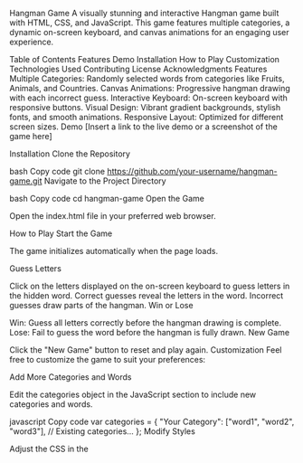Hangman Game
A visually stunning and interactive Hangman game built with HTML, CSS, and JavaScript. This game features multiple categories, a dynamic on-screen keyboard, and canvas animations for an engaging user experience.

Table of Contents
Features
Demo
Installation
How to Play
Customization
Technologies Used
Contributing
License
Acknowledgments
Features
Multiple Categories: Randomly selected words from categories like Fruits, Animals, and Countries.
Canvas Animations: Progressive hangman drawing with each incorrect guess.
Interactive Keyboard: On-screen keyboard with responsive buttons.
Visual Design: Vibrant gradient backgrounds, stylish fonts, and smooth animations.
Responsive Layout: Optimized for different screen sizes.
Demo
[Insert a link to the live demo or a screenshot of the game here]

Installation
Clone the Repository

bash
Copy code
git clone https://github.com/your-username/hangman-game.git
Navigate to the Project Directory

bash
Copy code
cd hangman-game
Open the Game

Open the index.html file in your preferred web browser.

How to Play
Start the Game

The game initializes automatically when the page loads.

Guess Letters

Click on the letters displayed on the on-screen keyboard to guess letters in the hidden word.
Correct guesses reveal the letters in the word.
Incorrect guesses draw parts of the hangman.
Win or Lose

Win: Guess all letters correctly before the hangman drawing is complete.
Lose: Fail to guess the word before the hangman is fully drawn.
New Game

Click the "New Game" button to reset and play again.
Customization
Feel free to customize the game to suit your preferences:

Add More Categories and Words

Edit the categories object in the JavaScript section to include new categories and words.

javascript
Copy code
var categories = {
    "Your Category": ["word1", "word2", "word3"],
    // Existing categories...
};
Modify Styles

Adjust the CSS in the <style> section to change colors, fonts, or layouts.

Enhance Functionality

Implement score tracking.
Add hints for words.
Introduce difficulty levels.
Technologies Used
HTML5: Structuring the game interface.
CSS3: Styling and visual enhancements.
JavaScript: Game logic and interactivity.
Canvas API: Drawing the hangman graphics.
Contributing
Contributions are welcome! Please follow these steps:

Fork the Project

Click the "Fork" button at the top right of the repository page.

Create Your Feature Branch

bash
Copy code
git checkout -b feature/AmazingFeature
Commit Your Changes

bash
Copy code
git commit -m 'Add some AmazingFeature'
Push to the Branch

bash
Copy code
git push origin feature/AmazingFeature
Open a Pull Request

Go to your forked repository and click the "New Pull Request" button.

License
This project is licensed under the MIT License.

Acknowledgments
Inspiration: Classic Hangman games.
Resources: Thanks to various online tutorials and documentation that helped in building this game.
